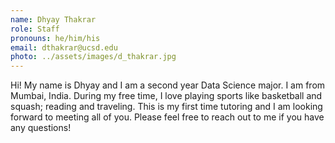 ```yaml
---
name: Dhyay Thakrar
role: Staff
pronouns: he/him/his
email: dthakrar@ucsd.edu
photo: ../assets/images/d_thakrar.jpg
---
```

Hi! My name is Dhyay and I am a second year Data Science major. I am from Mumbai, India. During my free time, I love playing sports like basketball and squash; reading and traveling. This is my first time tutoring and I am looking forward to meeting all of you. Please feel free to reach out to me if you have any questions!
